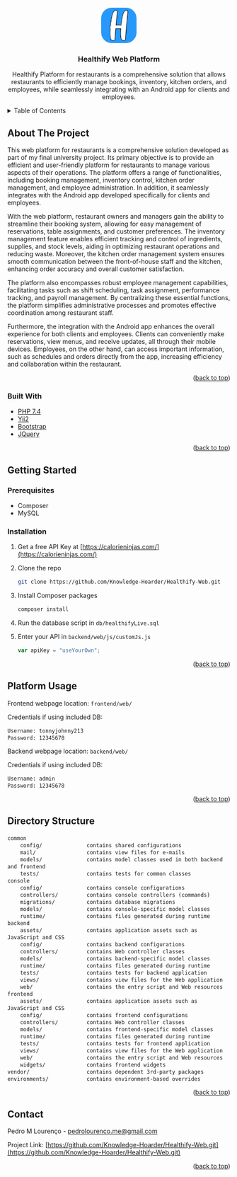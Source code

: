 <!-- PROJECT LOGO -->
<br />
<div align="center">
  <a href="https://github.com/Knowledge-Hoarder/Healthify-Web.git">
    <img src="images/logo.png" alt="Logo" width="80" height="80" style="border-radius: 30%">
  </a>

<h3 align="center">Healthify Web Platform</h3>

  <p align="center">
    Healthify Platform for restaurants is a comprehensive solution that allows restaurants to efficiently manage bookings, inventory, kitchen orders, and employees, while seamlessly integrating with an Android app for clients and employees.
</div>

<details>
  <summary>Table of Contents</summary>
  <ol>
    <li>
      <a href="#about-the-project">About The Project</a>
      <ul>
        <li><a href="#built-with">Built With</a></li>
      </ul>
    </li>
    <li>
      <a href="#getting-started">Getting Started</a>
      <ul>
        <li><a href="#prerequisites">Prerequisites</a></li>
        <li><a href="#installation">Installation</a></li>
      </ul>
    </li>
    <li><a href="#platform-usage">Platform Usage</a></li>
    <li><a href="#contact">Contact</a></li>
  </ol>
</details>

## About The Project

This web platform for restaurants is a comprehensive solution developed as part of my final university project. Its primary objective is to provide an efficient and user-friendly platform for restaurants to manage various aspects of their operations. The platform offers a range of functionalities, including booking management, inventory control, kitchen order management, and employee administration. In addition, it seamlessly integrates with the Android app developed specifically for clients and employees.

With the web platform, restaurant owners and managers gain the ability to streamline their booking system, allowing for easy management of reservations, table assignments, and customer preferences. The inventory management feature enables efficient tracking and control of ingredients, supplies, and stock levels, aiding in optimizing restaurant operations and reducing waste. Moreover, the kitchen order management system ensures smooth communication between the front-of-house staff and the kitchen, enhancing order accuracy and overall customer satisfaction.

The platform also encompasses robust employee management capabilities, facilitating tasks such as shift scheduling, task assignment, performance tracking, and payroll management. By centralizing these essential functions, the platform simplifies administrative processes and promotes effective coordination among restaurant staff.

Furthermore, the integration with the Android app enhances the overall experience for both clients and employees. Clients can conveniently make reservations, view menus, and receive updates, all through their mobile devices. Employees, on the other hand, can access important information, such as schedules and orders directly from the app, increasing efficiency and collaboration within the restaurant.

<p align="right">(<a href="#top">back to top</a>)</p>

### Built With

- [PHP 7.4](https://www.php.net/)
- [Yii2](https://www.yiiframework.com/)
- [Bootstrap](https://getbootstrap.com)
- [JQuery](https://jquery.com)

<p align="right">(<a href="#top">back to top</a>)</p>

## Getting Started

### Prerequisites

- Composer
- MySQL

### Installation

1. Get a free API Key at [https://calorieninjas.com/](https://calorieninjas.com/)
2. Clone the repo
   ```sh
   git clone https://github.com/Knowledge-Hoarder/Healthify-Web.git
   ```
3. Install Composer packages
   ```sh
   composer install
   ```
4. Run the database script in `db/healthifyLive.sql`

5. Enter your API in `backend/web/js/customJs.js`
   ```js
   var apiKey = "useYourOwn";
   ```

<p align="right">(<a href="#top">back to top</a>)</p>

## Platform Usage

Frontend webpage location: `frontend/web/`

Credentials if using included DB:

```
Username: tonnyjohnny213
Password: 12345678
```

Backend webpage location: `backend/web/`

Credentials if using included DB:

```
Username: admin
Password: 12345678
```

<p align="right">(<a href="#top">back to top</a>)</p>

## Directory Structure

```
common
    config/              contains shared configurations
    mail/                contains view files for e-mails
    models/              contains model classes used in both backend and frontend
    tests/               contains tests for common classes
console
    config/              contains console configurations
    controllers/         contains console controllers (commands)
    migrations/          contains database migrations
    models/              contains console-specific model classes
    runtime/             contains files generated during runtime
backend
    assets/              contains application assets such as JavaScript and CSS
    config/              contains backend configurations
    controllers/         contains Web controller classes
    models/              contains backend-specific model classes
    runtime/             contains files generated during runtime
    tests/               contains tests for backend application
    views/               contains view files for the Web application
    web/                 contains the entry script and Web resources
frontend
    assets/              contains application assets such as JavaScript and CSS
    config/              contains frontend configurations
    controllers/         contains Web controller classes
    models/              contains frontend-specific model classes
    runtime/             contains files generated during runtime
    tests/               contains tests for frontend application
    views/               contains view files for the Web application
    web/                 contains the entry script and Web resources
    widgets/             contains frontend widgets
vendor/                  contains dependent 3rd-party packages
environments/            contains environment-based overrides
```

<p align="right">(<a href="#top">back to top</a>)</p>

## Contact

Pedro M Lourenço - pedrolourenco.me@gmail.com

Project Link: [https://github.com/Knowledge-Hoarder/Healthify-Web.git](https://github.com/Knowledge-Hoarder/Healthify-Web.git)

<p align="right">(<a href="#top">back to top</a>)</p>

<!-- Links -->

[product-screenshot]: images/dashboard_login.png
